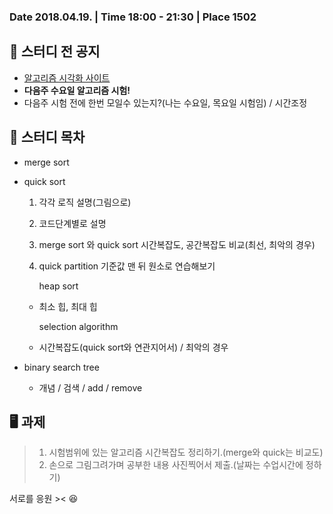 

<!--more-->

### Date 2018.04.19. | Time 18:00 - 21:30 | Place 1502

## 🏫 스터디 전 공지

- [알고리즘 시각화 사이트](https://visualgo.net/ko)
- **다음주 수요일 알고리즘 시험!**
- 다음주 시험 전에 한번 모일수 있는지?(나는 수요일, 목요일 시험임) / 시간조정

## 📖 스터디 목차

- merge sort

- quick sort

  1. 각각 로직 설명(그림으로)
  2. 코드단계별로 설명
  3. merge sort 와 quick sort 시간복잡도, 공간복잡도 비교(최선, 최악의 경우)
  4. quick partition 기준값 맨 뒤 원소로 연습해보기

      

     heap sort	

  - 최소 힙, 최대 힙

    selection algorithm	

  - 시간복잡도(quick sort와 연관지어서) / 최악의 경우

- binary search tree 

  - 개념 / 검색 / add / remove

## 🖥 과제

> 1. 시험범위에 있는 알고리즘 시간복잡도 정리하기.(merge와 quick는 비교도)
> 2. 손으로 그림그려가며 공부한 내용 사진찍어서 제출.(날짜는 수업시간에 정하기)

서로를 응원 >< 😆